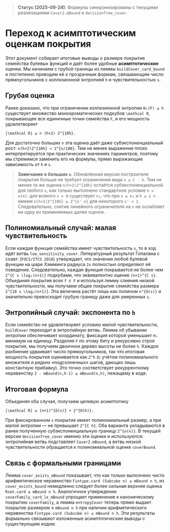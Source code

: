 > **Статус (2025-09-24)**: Формулы синхронизированы с текущими реализациями `Cover2.mBound` и `decisionTree_cover`.

# Переход к асимптотическим оценкам покрытия

Этот документ собирает итоговые выводы о размере покрытия семейства булевых
функций и даёт более удобные **асимптотические** оценки. Мы начинаем с грубой
границы из леммы `buildCover_card_bound` и постепенно приводим её к прозрачным
формам, связывающим число прямоугольников с коллизионной энтропией `h` и
чувствительностью `s`.

## Грубая оценка

Ранее доказано, что при ограничении коллизионной энтропии `H₂(F) ≤ h`
существует множество монохроматических подкубов `\mathcal R`, покрывающее
все единичные точки семейства `F`, и его мощность удовлетворяет

```
|\mathcal R| ≤ n (h+2) 2^{10h}.
```

Для достаточно больших `n` эта оценка даёт даже субэкспоненциальный рост:
`n(h+2)2^{10h} < 2^{n/100}`. Тем не менее выражение плохо интерпретируется при
практических значениях параметров, поэтому мы стремимся заменить его на
формулы, прямо выражающие зависимость от `h` и `s`.

> **Замечание о больших `n`.**  Обновлённая версия построителя покрытия больше
> не требует ограничения вида `n ≤ C ⋅ h`.  Тем не менее та же оценка
> `n(h+2)2^{10h}` остаётся субэкспоненциальной для любого `n`, как только
> выполнено стандартное условие `h = o(n)`: для всякого `ε > 0` существует
> `n₀`, что при `n ≥ n₀` и `h ≤ ε n` имеем `n(h+2)2^{10h} ≤ 2^{ε' n}` для
> некоторого `ε' < 1`.  Следовательно, снятие линейного ограничителя на `n`
> не ослабляет ни одну из применяемых далее оценок.

## Полиномиальный случай: малая чувствительность

Если каждая функция семейства имеет чувствительность `s`, то в ход идёт ветвь
`low_sensitivity_cover`. Литературный результат Гопалана с соавт.
(`FOCS/ITCS 2016`) утверждает, что значения любой булевой функции на шаре
Хэмминга радиуса `2s` полностью определяют её поведение. Следовательно,
каждая функция покрывается не более чем `2^{C s \log₂(n+1)}` подкубами, что
эквивалентно оценке `(n+1)^{C s}`. Объединяя покрытия всех `f ∈ F` и
используя лемму слияния низкой чувствительности, мы получаем общее покрытие
семейства размера `2^{10 s \log₂(n+1)}`. Эта величина растёт лишь как
полином `n^{O(s)}` и значительно превосходит грубую границу даже для умеренных
`s`.

## Энтропийный случай: экспонента по `h`

Если семейство не удовлетворяет условию малой чувствительности, `buildCover`
переходит в энтропийную ветвь. Лемма об убывании энтропии обеспечивает
координату, фиксация которой уменьшает `H₂` минимум на единицу. Разделяя `F`
по этому биту и рекурсивно строя покрытия, мы получаем двоичное дерево
высоты не более `h`. Каждое разбиение удваивает число прямоугольников, так что
итоговая мощность покрытия оценивается как `2^h` (с учётом полиномиального
множителя и редких «подсолнечных» шагов, дающих лишь константную прибавку).
Это точно соответствует рекуррентному неравенству `2 · mBound(n,h-1) ≤
mBound(n,h)`, лежащему в коде.

## Итоговая формула

Объединяя оба случая, получаем целевую асимптотику

```
|\mathcal R| ≤ (n+1)^{O(s)} + 2^{O(h)}.
```

При фиксированном `s` покрытие имеет полиномиальный размер, а при малой
энтропии — не превышает `2^{C h}`. Оба варианта укладываются в ранее
полученную субэкспоненциальную границу `2^{o(n)}`. В текущей версии
`decisionTree_cover` именно эти оценки и используются: энтропийная ветвь
подставляет `Cover2.mBound`, а ветвь низкой чувствительности обращается к
полиномиальной оценке `coverBound`.

## Связь с формальными границами

Лемма `cover_exists_mBound` показывает, что как только выполнено чисто
арифметическое неравенство `Fintype.card (Subcube n) ≤ mBound n h`, из
`cover_exists_bound` немедленно следует более сильная верхняя оценка
`Rset.card ≤ mBound n h`.  Аналогичное утверждение `coverFamily_card_le_mBound`
упрощает применение к каноническому покрытию `coverFamily`, а лемма
`entropyCover` теперь прямо выдает покрытие размером ≤ `mBound n h`
при наличии арифметического неравенства
`Fintype.card (Subcube n) ≤ mBound n h`.  Эти результаты формально
связывают изложенные асимптотические выводы с существующим кодом.
